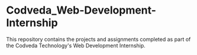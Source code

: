 # Codveda_Web-Development-Internship
This repository contains the projects and assignments completed as part of the Codveda Technology's Web Development Internship.  
